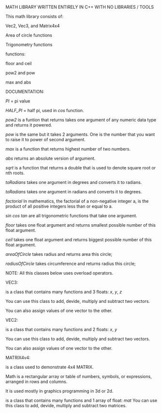 MATH LIBRARY WRITTEN ENTIRELY IN C++ WITH NO LIBRARIES / TOOLS

This math library consists of:

Vec2, Vec3, and Matrix4x4

Area of circle functions

Trigonometry functions


functions:

floor and ceil

pow2 and pow

max and abs




DOCUMENTATION:

_PI_ = pi value

_HALF_PI_ = half pi, used in _cos_ function.


_pow2_ is a funtion that returns takes one argument of any numeric data type and returns it powered.

_pow_ is the same but it takes 2 arguments. One is the number that you want to raise it to power of second argument.


_max_ is a function that returns highest number of two numbers.

_abs_ returns an absolute version of argument.


_sqrt_ is a function that returns a double that is used to denote square root or nth roots.

_toRadians_ takes one argument in degrees and converts it to radians.

_toRadians_ takes one argument in radians and converts it to degrees.


_factorial_ In mathematics, the factorial of a non-negative integer a, is the product of all positive integers less than or equal to a.


_sin_ _cos_ _tan_ are all trigonometric functions that take one argument.

_floor_ takes one float argument and returns smallest possible number of this float argument.

_ceil_ takes one float argument and returns biggest possible number of this float argument.

_areaOfCircle_ takes radius and returns area this circle;

_radiusOfCircle_ takes circumference and returns radius this circle;


NOTE: All this classes below uses overload operators.

VEC3:

is a class that contains many functions and 3 floats: _x_, _y_, _z_

You can use this class to add, devide, multiply and subtract two vectors.

You can also assign values of one vector to the other.

VEC2:

is a class that contains many functions and 2 floats: _x_, _y_

You can use this class to add, devide, multiply and subtract two vectors.

You can also assign values of one vector to the other.

MATRIX4v4:

is a class used to demonstrate 4x4 MATRIX.

Math is a rectangular array or table of numbers, symbols, or expressions, arranged in rows and columns.

It is used mostly in graphics programming in 3d or 2d.

is a class that contains many functions and 1 array of float: _mat_
You can use this class to add, devide, multiply and subtract two matrices.

